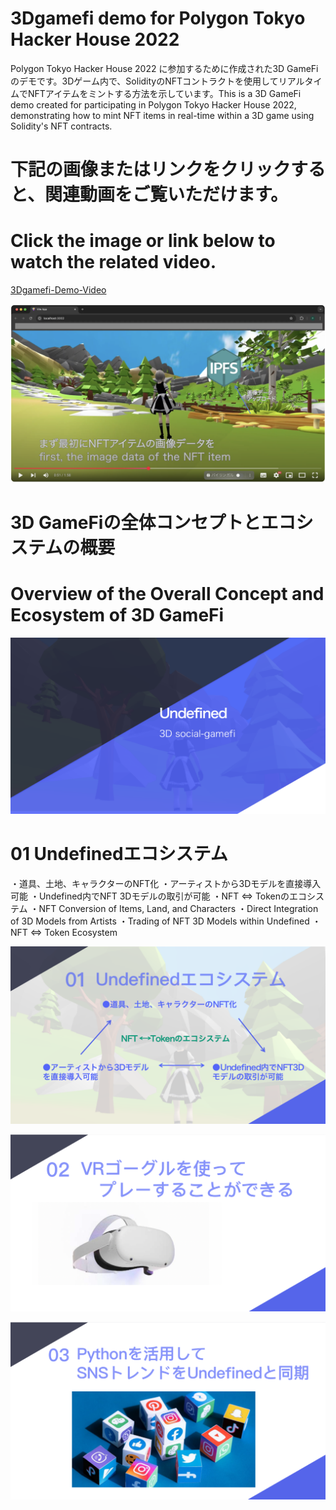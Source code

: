 # 3Dgamefi demo for Polygon Tokyo Hacker House 2022
Polygon Tokyo Hacker House 2022 に参加するために作成された3D GameFiのデモです。3Dゲーム内で、SolidityのNFTコントラクトを使用してリアルタイムでNFTアイテムをミントする方法を示しています。This is a 3D GameFi demo created for participating in Polygon Tokyo Hacker House 2022, demonstrating how to mint NFT items in real-time within a 3D game using Solidity's NFT contracts.

# 下記の画像またはリンクをクリックすると、関連動画をご覧いただけます。
# Click the image or link below to watch the related video.
[3Dgamefi-Demo-Video](https://www.youtube.com/watch?v=ekYpRv584j4)

[![Watch Video](assets/UndefinedPage.png)](https://www.youtube.com/watch?v=ekYpRv584j4)


# 3D GameFiの全体コンセプトとエコシステムの概要
# Overview of the Overall Concept and Ecosystem of 3D GameFi
![Image](assets/PPTPage1.png "PPTPage1")

# 01 Undefinedエコシステム
・道具、土地、キャラクターのNFT化
・アーティストから3Dモデルを直接導入可能
・Undefined内でNFT 3Dモデルの取引が可能
・NFT ⇔ Tokenのエコシステム 
・NFT Conversion of Items, Land, and Characters
・Direct Integration of 3D Models from Artists
・Trading of NFT 3D Models within Undefined
・NFT ⇔ Token Ecosystem

![Image](assets/PPTPage2.png "PPTPage2")

![Image](assets/PPTPage3.png "PPTPage3")

![Image](assets/PPTPage4.png "PPTPage4")
